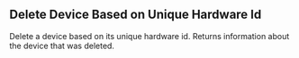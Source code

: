 Delete Device Based on Unique Hardware Id
-----------------------------------------
Delete a device based on its unique hardware id. Returns information about
the device that was deleted.